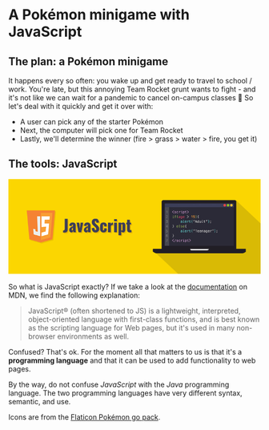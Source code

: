 # A Pokémon minigame with JavaScript

## The plan: a Pokémon minigame

It happens every so often: you wake up and get ready to travel to school / work.
You're late, but this annoying Team Rocket grunt wants to fight - and it's not like we can wait for a pandemic to cancel on-campus classes 🤔
So let's deal with it quickly and get it over with:
- A user can pick any of the starter Pokémon
- Next, the computer will pick one for Team Rocket
- Lastly, we'll determine the winner (fire > grass > water > fire, you get it)

## The tools: JavaScript

![js](./readme-images/js.png)

So what is JavaScript exactly? If we take a look at the [documentation](https://developer.mozilla.org/en-US/docs/Web/JavaScript/About_JavaScript) on MDN, we find the following explanation:

> JavaScript® (often shortened to JS) is a lightweight, interpreted, object-oriented language with first-class functions, and is best known as the scripting language for Web pages, but it's used in many non-browser environments as well.

Confused? That's ok. For the moment all that matters to us is that it's a **programming language** and that it can be used to add functionality to web pages.

By the way, do not confuse _JavaScript_ with the _Java_ programming language. The two programming languages have very different syntax, semantic, and use.

Icons are from the [Flaticon Pokémon go pack](https://www.flaticon.com/packs/pokemon-go).